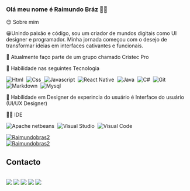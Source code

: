 ### Olá meu nome é Raimundo Bráz 👋🏿

😊 Sobre mim

 😀Unindo paixão e código, sou um criador de mundos digitais como UI designer e programador. Minha jornada começou com o desejo de transformar ideias em interfaces cativantes e funcionais. 

 🔭  Atualmente faço parte de um grupo chamado Cristec Pro

🚀 Habilidade nas seguintes Tecnologia

 ![Html](https://img.shields.io/badge/HTML5-E34F26?style=for-the-badge&logo=html5&logoColor=white)&nbsp; 
![Css](https://img.shields.io/badge/CSS3-1572B6?style=for-the-badge&logo=css3&logoColor=white)&nbsp; 
![Javascript](https://img.shields.io/badge/JavaScript-F7DF1E?style=for-the-badge&logo=javascript&logoColor=black)&nbsp; 
![React Native](https://img.shields.io/badge/React_Native-20232A?style=for-the-badge&logo=react&logoColor=61DAFB)&nbsp; 
![Java](https://img.shields.io/badge/Java-ED8B00?style=for-the-badge&logo=openjdk&logoColor=white)&nbsp; 
![C#](https://img.shields.io/badge/C%23-239120?style=for-the-badge&logo=c-sharp&logoColor=white)&nbsp; 
![Git](https://img.shields.io/badge/GIT-E44C30?style=for-the-badge&logo=git&logoColor=white)&nbsp; 
![Markdown](https://img.shields.io/badge/Markdown-000000?style=for-the-badge&logo=markdown&logoColor=white)&nbsp; 
![Mysql](https://img.shields.io/badge/MySQL-00000F?style=for-the-badge&logo=mysql&logoColor=white)&nbsp; 

🎨 Habilidade em Designer de experincia do usuário é  Interface do usuário (UI/UX Designer)

👩‍💻 IDE

![Apache netbeans](https://img.shields.io/badge/apache%20netbeans-1B6AC6?style=for-the-)&nbsp; 
![Visual Studio](https://img.shields.io/badge/Visual_Studio-5C2D91?style=for-the-badge&logo=visual%20studio&logoColor=white)&nbsp; 
![Visual Code](https://img.shields.io/badge/Visual_Studio_Code-0078D4?style=for-the-badge&logo=visual%20studio%20code&logoColor=white)&nbsp; 

[![Raimundobras2](https://github-readme-stats.vercel.app/api?username=Raimundobraz2&show_icons=true&theme=dracula)](https://github.com/Raimundobraz2)
<br>
[![Raimundobras2](https://github-readme-stats.vercel.app/api/top-langs/?username=Raimundobraz2&layout=pie)](https://github.com/anuraghazra/github-readme-stats)
<br>
  ## Contacto
  <div style="display: inline_block"><br>
  <a href = "raimundoquilenguesbras@gmail.com"><img src="https://img.shields.io/badge/-Gmail-%23333?style=for-the-badge&logo=gmail&logoColor=white" target="_blank"></a>
  <a href="https://www.linkedin.com/in/https://www.linkedin.com/in/raimundo-br%C3%A1s-a52812234/" target="_blank"><img src="https://img.shields.io/badge/-LinkedIn-   %230077B5?style=for-the-badge&logo=linkedin&logoColor=white" target="_blank"></a> 
    <a href="https://github.com/wilsonbraz1" target="_blank"><img src="https://img.shields.io/badge/GitHub-100000?style=for-the-badge&logo=github&logoColor=white"></a>
    <a href="https://www.instagram.com/wilson_bras1/" target="_blank"><img src="https://img.shields.io/badge/Instagram-E4405F?style=for-the-badge&logo=instagram&logoColor=white"></a>
     <a href="https://www.behance.net/raimundbrs/" target="_blank"><img src="https://img.shields.io/badge/-Behance-blue?style=for-the-badge&logo=behance&logoColor=white"></a>
  </div>
